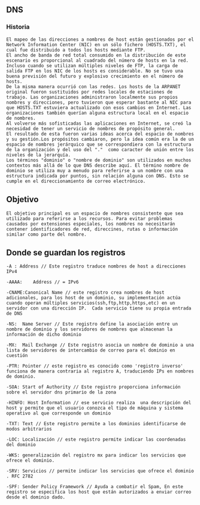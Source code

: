 ## DNS 

### Historia 

	El mapeo de las direcciones a nombres de host están gestionados por el Network Information Center (NIC) en un sólo fichero (HOSTS.TXT), el cual fue distribuido a todos los hosts mediante FTP. 
	El ancho de banda de red total consumido en la distribución de este escenario es proporcional al cuadrado del número de hosts en la red. Incluso cuando se utilizan múltiples niveles de FTP, la carga de salida FTP en los NIC de los hosts es considerable. No se tuvo una buena previsión del futuro y explosivo crecimiento en el número de hosts.
	De la misma manera ocurrió con las redes. Los hosts de la ARPANET original fueron sustituidos por redes locales de estaciones de trabajo. Las organizaciones administraron localmente sus propios nombres y direcciones, pero tuvieron que esperar bastante al NIC para que HOSTS.TXT estuviera actualizado con esos cambios en Internet. Las organizaciones también querían alguna estructura local en el espacio de nombres.
	Al volverse más sofisticadas las aplicaciones en Internet, se creó la necesidad de tener un servicio de nombres de propósito general.
   	El resultado de esta fueron varias ideas acerca del espacio de nombres y su gestión.Los propósitos cambiaron, pero la idea común era la de un espacio de nombres jerárquico que se correspondiera con la estructura de la organización y del uso del "."  como caracter de unión entre los niveles de la jerarquía.
   	Los términos "dominio" o "nombre de dominio" son utilizados en muchos contextos más allá de lo que DNS describe aquí. El término nombre de dominio se utiliza muy a menudo para referirse a un nombre con una estructura indicada por puntos, sin relación alguna con DNS. Esto se cumple en el direccionamiento de correo electrónico. 


## Objetivo 
	
	El objetivo principal es un espacio de nombres consistente que sea utilizado para referirse a los recursos. Para evitar problemas causados por extensiones especiales, los nombres no necesitarán contener identificadores de red, direccines, rutas o información similar como parte del nombre.


## Donde se guardan los registros

	-A : Address // Este registro traduce nombres de host a direcciones IPv4

	-AAAA:    Address // = IPv6

	-CNAME:Canonical Name // este registro crea nombres de host adicionales, para los host de un dominio, su implementación actúa cuando operan múltiples servicios(ssh,ftp,http,https,etc) en un servidor con una dirección IP.  Cada servicio tiene su propia entrada de DNS

	-NS:  Name Server // Este registro define la asociación entre un nombre de dominio y los servidores de nombres que almacenan la información de dicho dominio

	-MX:  Mail Exchange // Este registro asocia un nombre de dominio a una lista de servidores de intercambio de correo para el dominio en cuestión

	-PTR: Pointer // este registro es conocido como 'registro inverso' funciona de manera contraria al registro A, traduciendo IPs en nombres de dominio.

	-SOA: Start of Authority // Este registro proporciona información sobre el servidor dns primario de la zona

	-HINFO: Host Information // ese servicio realiza  una descripción del host y permite que el usuario conozca el tipo de máquina y sistema operativo al que corresponde un dominio 

	-TXT: Text // Este registro permite a los dominios identificarse de modos arbitrarios

	-LOC: Localización // este registro permite indicar las coordenadas del dominio

	-WKS: generalización del registro mx para indicar los servicios que ofrece el dominio. 

	-SRV: Servicios // permite indicar los servicios que ofrece el dominio . RFC 2782

	-SPF: Sender Policy Framework // Ayuda a combatir el Spam, En este registro se especifica los host que están autorizados a enviar correo desde el dominio dado.

